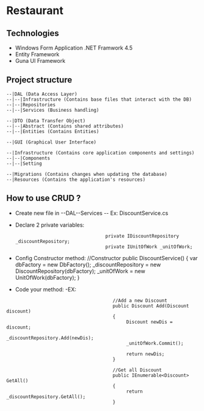 # Restaurant
## Technologies
- Windows Form Application .NET Framwork 4.5
- Entity Framework
- Guna UI Framework
## Project structure
```
--|DAL (Data Access Layer)
--|--|Infrastructure (Contains base files that interact with the DB)
--|--|Repositories
--|--|Services (Business handling)

--|DTO (Data Transfer Object)
--|--|Abstract (Contains shared attributes)
--|--|Entities (Contains Entities)

--|GUI (Graphical User Interface)

--|Infrastructure (Contains core application components and settings)
--|--|Components
--|--|Setting

--|Migrations (Contains changes when updating the database)
--|Resources (Contains the application's resources)
```
## How to use CRUD ?
- Create new file in --DAL--Services
-- Ex: DiscountService.cs
- Declare 2 private variables:         

                                       private IDiscountRepository _discountRepository;
                                       private IUnitOfWork _unitOfWork;

- Config Constructor method:
                                       //Constructor
                                       public DiscountService()
                                       {
                                            var dbFactory = new DbFactory();
                                            _discountRepository = new DiscountRepository(dbFactory);
                                            _unitOfWork = new UnitOfWork(dbFactory);
                                       }
- Code your method:
-EX:
```
                                       //Add a new Discount 
                                       public Discount Add(Discount discount)
                                       {
                                            Discount newDis = discount;
                                            _discountRepository.Add(newDis);
                                            _unitOfWork.Commit();

                                            return newDis;
                                       }

                                       //Get all Discount 
                                       public IEnumerable<Discount> GetAll()
                                       {
                                            return _discountRepository.GetAll();
                                       }
```